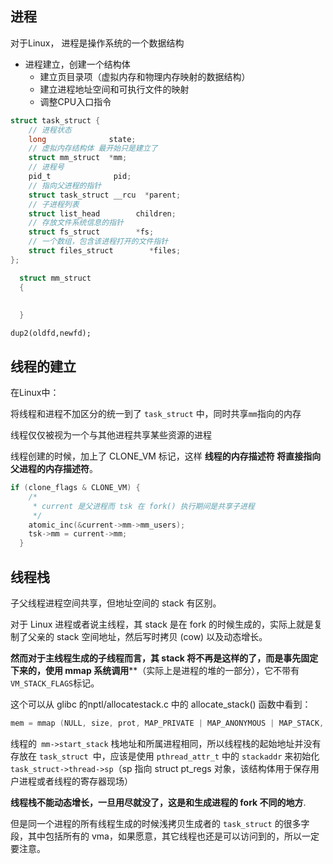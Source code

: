 ## 进程

对于Linux， 进程是操作系统的一个数据结构

- 进程建立，创建一个结构体
  - 建立页目录项（虚拟内存和物理内存映射的数据结构）
  - 建立进程地址空间和可执行文件的映射
  - 调整CPU入口指令

```c
struct task_struct {
    // 进程状态
    long              state;
    // 虚拟内存结构体 最开始只是建立了
    struct mm_struct  *mm;
    // 进程号
    pid_t              pid;
    // 指向父进程的指针
    struct task_struct __rcu  *parent;
    // 子进程列表
    struct list_head        children;
    // 存放文件系统信息的指针
    struct fs_struct        *fs;
    // 一个数组，包含该进程打开的文件指针
    struct files_struct        *files;
};
```



```c
  struct mm_struct
  {
    
    
  }
```



`dup2(oldfd,newfd);`

## 线程的建立

在Linux中：

将线程和进程不加区分的统一到了 `task_struct` 中，同时共享`mm`指向的内存

线程仅仅被视为一个与其他进程共享某些资源的进程

线程创建的时候，加上了 CLONE_VM 标记，这样 **线程的内存描述符 将直接指向 父进程的内存描述符**。

```c
if (clone_flags & CLONE_VM) {
    /*
     * current 是父进程而 tsk 在 fork() 执行期间是共享子进程
     */
    atomic_inc(&current->mm->mm_users);
    tsk->mm = current->mm;
  }
```



## 线程栈

子父线程进程空间共享，但地址空间的 stack 有区别。

对于 Linux 进程或者说主线程，其 stack 是在 fork 的时候生成的，实际上就是复制了父亲的 stack 空间地址，然后写时拷贝 (cow) 以及动态增长。

**然而对于主线程生成的子线程而言，其 stack 将不再是这样的了，而是事先固定下来的，使用 mmap 系统调用****（实际上是进程的堆的一部分），它不带有` VM_STACK_FLAGS `标记。

这个可以从 glibc 的nptl/allocatestack.c 中的 allocate_stack() 函数中看到：

```c
mem = mmap (NULL, size, prot, MAP_PRIVATE | MAP_ANONYMOUS | MAP_STACK, -1, 0);
```

线程的` mm->start_stack` 栈地址和所属进程相同，所以线程栈的起始地址并没有存放在 `task_struct `中，应该是使用 `pthread_attr_t` 中的 `stackaddr` 来初始化 `task_struct->thread->sp`（sp 指向 struct pt_regs 对象，该结构体用于保存用户进程或者线程的寄存器现场）

**线程栈不能动态增长，一旦用尽就没了，这是和生成进程的 fork 不同的地方**.

但是同一个进程的所有线程生成的时候浅拷贝生成者的 `task_struct` 的很多字段，其中包括所有的 vma，如果愿意，其它线程也还是可以访问到的，所以一定要注意。

